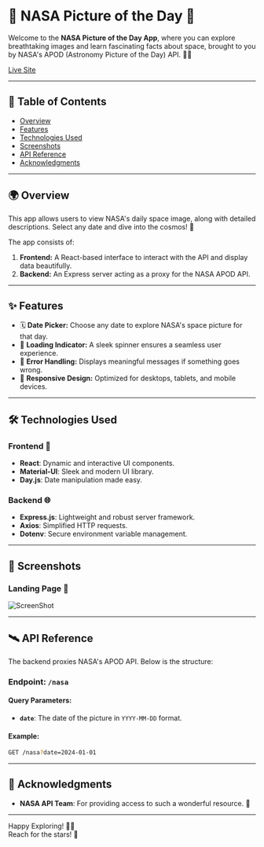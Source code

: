 # 🌌 NASA Picture of the Day 🌠

Welcome to the **NASA Picture of the Day App**, where you can explore breathtaking images and learn fascinating facts about space, brought to you by NASA's APOD (Astronomy Picture of the Day) API. 🚀✨

[Live Site](https://full-stack-nasa-best-pic.vercel.app/)

---

## 📖 Table of Contents

- [Overview](#-overview)
- [Features](#-features)
- [Technologies Used](#️-technologies-used)
- [Screenshots](#-screenshots)
- [API Reference](#️-api-reference)
- [Acknowledgments](#-acknowledgments)

---

## 🌍 Overview

This app allows users to view NASA's daily space image, along with detailed descriptions. Select any date and dive into the cosmos! 🌠

The app consists of:

1. **Frontend:** A React-based interface to interact with the API and display data beautifully.
2. **Backend:** An Express server acting as a proxy for the NASA APOD API.

---

## ✨ Features

- 🗓️ **Date Picker:** Choose any date to explore NASA's space picture for that day.
- 🔄 **Loading Indicator:** A sleek spinner ensures a seamless user experience.
- 🚨 **Error Handling:** Displays meaningful messages if something goes wrong.
- 🎨 **Responsive Design:** Optimized for desktops, tablets, and mobile devices.

---

## 🛠️ Technologies Used

### Frontend 🌟

- **React**: Dynamic and interactive UI components.
- **Material-UI**: Sleek and modern UI library.
- **Day.js**: Date manipulation made easy.

### Backend 🌐

- **Express.js**: Lightweight and robust server framework.
- **Axios**: Simplified HTTP requests.
- **Dotenv**: Secure environment variable management.

---

## 📸 Screenshots

### Landing Page 🌌

![ScreenShot](./Demo/demo.png)

---

## 🛰️ API Reference

The backend proxies NASA's APOD API. Below is the structure:

### Endpoint: `/nasa`

#### Query Parameters:

- **`date`**: The date of the picture in `YYYY-MM-DD` format.

#### Example:

```bash
GET /nasa?date=2024-01-01
```

---

## 🌠 Acknowledgments

- **NASA API Team**: For providing access to such a wonderful resource. 🚀

---

Happy Exploring! 🚀✨  
Reach for the stars! 🌌